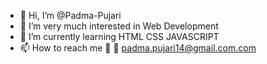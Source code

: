 - 👋 Hi, I’m @Padma-Pujari
- 👀 I’m very much interested in Web Development
- 🌱 I’m currently learning HTML CSS JAVASCRIPT
- 📫 How to reach me 👀 :email: padma.pujari14@gmail.com.com


<!---
Padma-Pujari/Padma-Pujari is a ✨ special ✨ repository because its `README.md` (this file) appears on your GitHub profile.
You can click the Preview link to take a look at your changes.
--->
